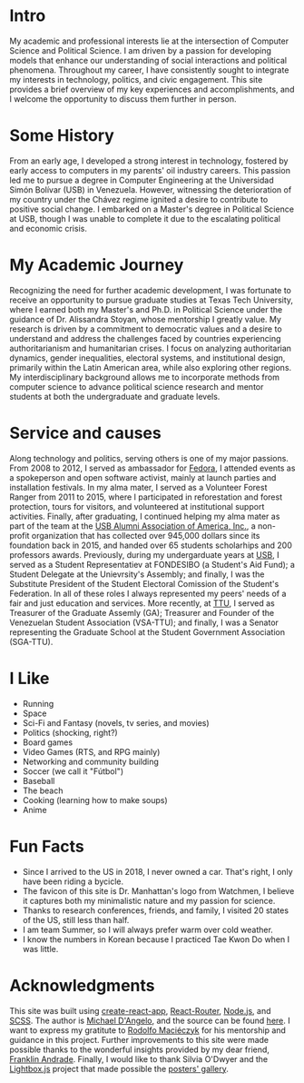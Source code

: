 # Intro

My academic and professional interests lie at the intersection of Computer Science and Political Science. I am driven by a passion for developing models that enhance our understanding of social interactions and political phenomena. Throughout my career, I have consistently sought to integrate my interests in technology, politics, and civic engagement. This site provides a brief overview of my key experiences and accomplishments, and I welcome the opportunity to discuss them further in person.

# Some History

From an early age, I developed a strong interest in technology, fostered by early access to computers in my parents' oil industry careers. This passion led me to pursue a degree in Computer Engineering at the Universidad Simón Bolívar (USB) in Venezuela. However, witnessing the deterioration of my country under the Chávez regime ignited a desire to contribute to positive social change. I embarked on a Master's degree in Political Science at USB, though I was unable to complete it due to the escalating political and economic crisis.

# My Academic Journey

Recognizing the need for further academic development, I was fortunate to receive an opportunity to pursue graduate studies at Texas Tech University, where I earned both my Master's and Ph.D. in Political Science under the guidance of Dr. Alissandra Stoyan, whose mentorship I greatly value. My research is driven by a commitment to democratic values and a desire to understand and address the challenges faced by countries experiencing authoritarianism and humanitarian crises. I focus on analyzing authoritarian dynamics, gender inequalities, electoral systems, and institutional design, primarily within the Latin American area, while also exploring other regions. My interdisciplinary background allows me to incorporate methods from computer science to advance political science research and mentor students at both the undergraduate and graduate levels. 

# Service and causes

Along technology and politics, serving others is one of my major passions. From 2008 to 2012, I served as ambassador for [Fedora](https://fedoraproject.org/), I attended events as a spokeperson and open software activist, mainly at launch parties and installation festivals. In my alma mater, I served as a Volunteer Forest Ranger from 2011 to 2015, where I participated in reforestation and forest protection, tours for visitors, and volunteered at institutional support activities. Finally, after graduating, I continued helping my alma mater as part of the team at the [USB Alumni Association of America, Inc.](https://alumnusb.org/), a non-profit organization that has collected over 945,000 dollars since its foundation back in 2015, and handed over 65 students scholarhips and 200 professors awards. Previously, during my undergarduate years at [USB](http://usb.ve/), I served as a Student Representatiev at FONDESIBO (a Student's Aid Fund); a Student Delegate at the Unievrsity's Assembly; and finally, I was the Substitute President of the Student Electoral Comission of the Student's Federation. In all of these roles I always represented my peers' needs of a fair and just education and services. More recently, at [TTU](https://ttu.edu/), I served as Treasurer of the Graduate Assemly (GA); Treasurer and Founder of the Venezuelan Student Association (VSA-TTU); and finally, I was a Senator representing the Graduate School at the Student Government Association (SGA-TTU). 


# I Like

- Running
- Space
- Sci-Fi and Fantasy (novels, tv series, and movies)
- Politics (shocking, right?)
- Board games
- Video Games (RTS, and RPG mainly)
- Networking and community building
- Soccer (we call it "Fútbol")
- Baseball
- The beach
- Cooking (learning how to make soups)
- Anime

# Fun Facts

- Since I arrived to the US in 2018, I never owned a car. That's right, I only have been riding a bycicle.
- The favicon of this site is Dr. Manhattan's logo from Watchmen, I believe it captures both my minimalistic nature and my passion for science.
- Thanks to research conferences, friends, and family, I visited 20 states of the US, still less than half.
- I am team Summer, so I will always prefer warm over cold weather.
- I know the numbers in Korean because I practiced Tae Kwon Do when I was little.

# Acknowledgments

This site was built using [create-react-app](https://github.com/facebook/create-react-app), [React-Router](https://github.com/remix-run/react-router), [Node.js](https://nodejs.org/en), and [SCSS](https://sass-lang.com/). The author is [Michael D'Angelo](https://mldangelo.com/), and the source can be found [here](https://github.com/mldangelo/personal-site). I want to express my gratitute to [Rodolfo Maciéczyk](https://rodolfom.dev/) for his mentorship and guidance in this project. Further improvements to this site were made possible thanks to the wonderful insights provided by my dear friend, [Franklin Andrade](https://heyfranklin.design). Finally, I would like to thank Silvia O'Dwyer and the [Lightbox.js](https://www.getlightboxjs.com/) project that made possible the [posters' gallery](https://pablohernandezb.dev/posters).
